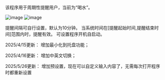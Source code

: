 该程序用于周期性提醒用户，当前为“喝水”。

![image](https://github.com/user-attachments/assets/f666f2ab-7c13-4607-8c28-a0589ac58a17)
![image](https://github.com/user-attachments/assets/de92c1d0-3006-434a-9646-3cbb503d3ceb)


提醒间隔可自行设置，默认为10分钟。
当系统时间在[提醒起始时间,提醒结束时间]范围内时，提醒有效。
可设置程序开机自启动。

2025/4/15更新：
增加最小化到托盘功能；

2025/4/16更新：
增加中英文切换；

2025/5/26更新：
增加预设置，现在可以自定义输入内容了，无需每次打开程序时都重新设置
